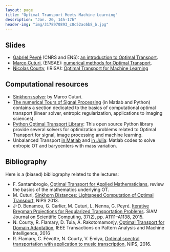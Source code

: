 ```yaml
---
layout: page
title: "Optimal Transport Meets Machine Learning"
description: "Jan. 20, 14h-17h"
header-img: "img/3178970893_c8c52ac6b8_b.jpg"
---
```


Slides
----

- [Gabriel Peyré](http://www.gpeyre.com) (CNRS and ENS): [an introduction to Optimal Transport](../slides/mc01-peyre.pdf).
- [Marco Cuturi](http://marcocuturi.net/), (ENSAE): [numerical methods for Optimal Transport](../slides/mc01-cuturi.pdf).
- [Nicolas Courty](http://people.irisa.fr/Nicolas.Courty/), (IRISA): [Optimal Transport for Machine Learning](../slides/mc01-courty.pdf)

Computational resources
----

- [Sinkhorn solver](http://marcocuturi.net/SI.html) by Marco Cuturi.
- [The numerical Tours of Signal Processing](http://www.numerical-tours.com) (in Matlab and Python) contains a section dedicated to the basics of computational optimal transport (linear solver, entropic regularization, applications to imaging sciences).
- [Python Optimal Transport Library](https://github.com/rflamary/POT): This open source Python library provide several solvers for optimization problems related to Optimal Transport for signal, image processing and machine learning.
- Unbalanced Transport [in Matlab](https://github.com/gpeyre/2017-MCOM-unbalanced-ot) and [in Julia](https://github.com/lchizat/optimal-transport): Matlab codes to solve entropic OT and barycenters with mass variation.

Bibliography
----

Here is a (biased) bibliography related to the lectures:

- F. Santambrogio, [Optimal Transport for Applied Mathematicians](http://www.springer.com/fr/book/9783319208275), review the basics of the mathematics underlying OT.
- M. Cuturi, [Sinkhorn Distances: Lightspeed Computation of Optimal Transport](http://marcocuturi.net/Papers/cuturi13sinkhorn.pdf), NIPS 2013.
- J-D. Benamou, G. Carlier, M. Cuturi, L. Nenna, G. Peyré. [Iterative Bregman Projections for Regularized Transportation Problems](https://hal.archives-ouvertes.fr/hal-01096124). SIAM Journal on Scientific Computing, 37(2), pp. A1111–A1138, 2015.
- N. Courty, R. Flamary, D. Tuia, A. Rakotomamonjy, [Optimal Transport for Domain Adaptation](https://hal.archives-ouvertes.fr/hal-01377220/file/OTPAMI.pdf), IEEE Transactions on Pattern Analysis and Machine Intelligence, 2016
- R. Flamary, C. Févotte, N. Courty, V. Emiya, [Optimal spectral transportation with application to music transcription](https://hal.archives-ouvertes.fr/hal-01377533/file/nips_2016.pdf), NIPS, 2016.
